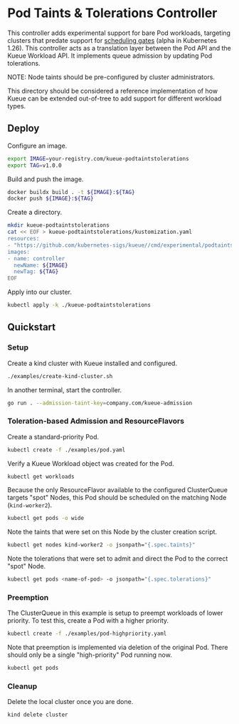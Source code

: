 # Pod Taints & Tolerations Controller

This controller adds experimental support for bare Pod workloads, targeting clusters that predate support for [scheduling gates](https://kubernetes.io/blog/2022/12/26/pod-scheduling-readiness-alpha/) (alpha in Kubernetes 1.26). This controller acts as a translation layer between the Pod API and the Kueue Workload API. It implements queue admission by updating Pod tolerations.

NOTE: Node taints should be pre-configured by cluster administrators.

This directory should be considered a reference implementation of how Kueue can be extended out-of-tree to add support for different workload types.

## Deploy

Configure an image.

```bash
export IMAGE=your-registry.com/kueue-podtaintstolerations
export TAG=v1.0.0
```

Build and push the image.

```bash
docker buildx build . -t ${IMAGE}:${TAG}
docker push ${IMAGE}:${TAG}
```

Create a directory.

```bash
mkdir kueue-podtaintstolerations
cat << EOF > kueue-podtaintstolerations/kustomization.yaml
resources:
- "https://github.com/kubernetes-sigs/kueue//cmd/experimental/podtaintstolerations/config?ref=main"
images:
- name: controller
  newName: ${IMAGE}
  newTag: ${TAG}
EOF
```

Apply into our cluster.

```bash
kubectl apply -k ./kueue-podtaintstolerations
```

## Quickstart

### Setup

Create a kind cluster with Kueue installed and configured.

```bash
./examples/create-kind-cluster.sh
```

In another terminal, start the controller.

```bash
go run . --admission-taint-key=company.com/kueue-admission
````

### Toleration-based Admission and ResourceFlavors

Create a standard-priority Pod.

```bash
kubectl create -f ./examples/pod.yaml
```

Verify a Kueue Workload object was created for the Pod.

```bash
kubectl get workloads
```

Because the only ResourceFlavor available to the configured ClusterQueue targets "spot" Nodes, this Pod should be scheduled on the matching Node (`kind-worker2`).

```bash
kubectl get pods -o wide
```

Note the taints that were set on this Node by the cluster creation script.

```bash
kubectl get nodes kind-worker2 -o jsonpath="{.spec.taints}"
```

Note the tolerations that were set to admit and direct the Pod to the correct "spot" Node.

```bash
kubectl get pods <name-of-pod> -o jsonpath="{.spec.tolerations}"
```

### Preemption

The ClusterQueue in this example is setup to preempt workloads of lower priority. To test this, create a Pod with a higher priority.

```bash
kubectl create -f ./examples/pod-highpriority.yaml
```

Note that preemption is implemented via deletion of the original Pod. There should only be a single "high-priority" Pod running now.

```bash
kubectl get pods
```

### Cleanup

Delete the local cluster once you are done.

```bash
kind delete cluster
```
